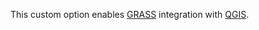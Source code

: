 This custom option enables [GRASS](https://grass.osgeo.org/) integration with [QGIS](https://qgis.org/).
